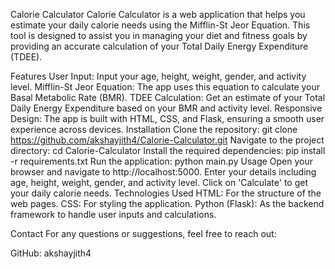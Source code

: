 Calorie Calculator
Calorie Calculator is a web application that helps you estimate your daily calorie needs using the Mifflin-St Jeor Equation. This tool is designed to assist you in managing your diet and fitness goals by providing an accurate calculation of your Total Daily Energy Expenditure (TDEE).

Features
User Input: Input your age, height, weight, gender, and activity level.
Mifflin-St Jeor Equation: The app uses this equation to calculate your Basal Metabolic Rate (BMR).
TDEE Calculation: Get an estimate of your Total Daily Energy Expenditure based on your BMR and activity level.
Responsive Design: The app is built with HTML, CSS, and Flask, ensuring a smooth user experience across devices.
Installation
Clone the repository:
git clone https://github.com/akshayjith4/Calorie-Calculator.git
Navigate to the project directory:
cd Calorie-Calculator
Install the required dependencies:
pip install -r requirements.txt
Run the application:
python main.py
Usage
Open your browser and navigate to http://localhost:5000.
Enter your details including age, height, weight, gender, and activity level.
Click on 'Calculate' to get your daily calorie needs.
Technologies Used
HTML: For the structure of the web pages.
CSS: For styling the application.
Python (Flask): As the backend framework to handle user inputs and calculations.

Contact
For any questions or suggestions, feel free to reach out:

GitHub: akshayjith4
